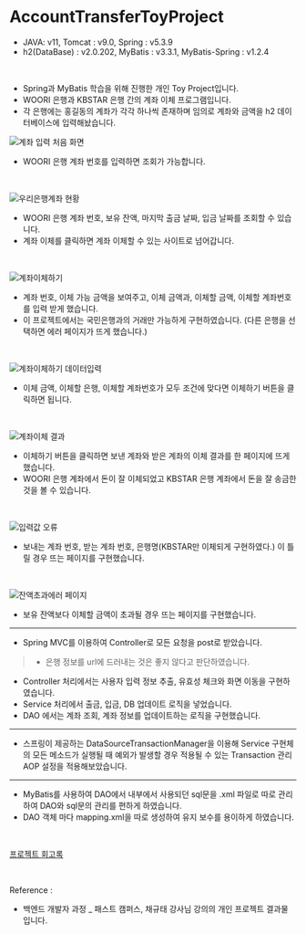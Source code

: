 
# AccountTransferToyProject

- JAVA: v11, Tomcat : v9.0, Spring : v5.3.9
- h2(DataBase) : v2.0.202, MyBatis : v3.3.1, MyBatis-Spring : v1.2.4

<br>

- Spring과 MyBatis 학습을 위해 진행한 개인 Toy Project입니다. 
- WOORI 은행과 KBSTAR 은행 간의 계좌 이체 프로그램입니다. 
- 각 은행에는 홍길동의 계좌가 각각 하나씩 존재하며 임의로 계좌와 금액을 h2 데이터베이스에 입력해놨습니다. 

![계좌 입력 처음 화면](https://user-images.githubusercontent.com/88040158/175468407-074b196b-794c-48ff-96a7-c618162bed10.png)

- WOORI 은행 계좌 번호를 입력하면 조회가 가능합니다. 

<br>

![우리은행계좌 현황](https://user-images.githubusercontent.com/88040158/175468419-1ac0fe48-0ad6-4b54-86f7-414b0d176413.png)

- WOORI 은행 계좌 번호, 보유 잔액, 마지막 출금 날짜, 입금 날짜를 조회할 수 있습니다. 
- 계좌 이체를 클릭하면 계좌 이체할 수 있는 사이트로 넘어갑니다.

<br>

![계좌이체하기](https://user-images.githubusercontent.com/88040158/175468417-0b4e6582-c317-4ea5-8c68-639cc2a51f56.png)

- 계좌 번호, 이체 가능 금액을 보여주고, 이체 금액과, 이체할 금액, 이체할 계좌번호를 입력 받게 했습니다. 
- 이 프로젝트에서는 국민은행과의 거래만 가능하게 구현하였습니다. (다른 은행을 선택하면 에러 페이지가 뜨게 했습니다.)

<br>

![계좌이체하기 데이터입력](https://user-images.githubusercontent.com/88040158/175468416-16a01aad-4aae-4f17-b8b7-69c598c4d25f.png)

- 이체 금액, 이체할 은행, 이체할 계좌번호가 모두 조건에 맞다면 이체하기  버튼을 클릭하면 됩니다. 

<br>

![계좌이체 결과](https://user-images.githubusercontent.com/88040158/175468411-1d15bbd5-78fe-43fc-a449-93501923da67.png)

- 이체하기 버튼을 클릭하면 보낸 계좌와 받은 계좌의 이체 결과를 한 페이지에 뜨게 했습니다.
- WOORI 은행 계좌에서 돈이 잘 이체되었고 KBSTAR 은행 계좌에서 돈을 잘 송금한 것을 볼 수 있습니다. 

<br>

![입력값 오류](https://user-images.githubusercontent.com/88040158/175468420-16473164-69df-4e86-ad58-139b1a4938c5.png)

- 보내는 계좌 번호, 받는 계좌 번호, 은행명(KBSTAR만 이체되게 구현하였다.) 이 틀릴 경우 뜨는 페이지를 구현했습니다. 

<br>

![잔액초과에러 페이지](https://user-images.githubusercontent.com/88040158/175468424-6903f24a-3d7d-4111-b4b3-1fd04a157cf3.png)

- 보유 잔액보다 이체할 금액이 초과될 경우 뜨는 페이지를 구현했습니다. 

<hr>

- Spring MVC를 이용하여 Controller로 모든 요청을 post로 받았습니다.
> - 은행 정보를 url에 드러내는 것은 좋지 않다고 판단하였습니다.
- Controller 처리에서는 사용자 입력 정보 추출, 유효성 체크와 화면 이동을 구현하였습니다. 
- Service 처리에서 출금, 입금, DB 업데이트 로직을 넣었습니다.  
- DAO 에서는 계좌 조회, 계좌 정보를 업데이트하는 로직을 구현했습니다. 

<hr>

- 스프링이 제공하는  DataSourceTransactionManager을 이용해 Service 구현체의 모든 메소드가 실행될 때 예외가 발생할 경우 적용될 수 있는 Transaction 관리 AOP 설정을 적용해보았습니다.

<hr>

- MyBatis를 사용하여 DAO에서 내부에서 사용되던 sql문을 .xml 파일로 따로 관리하여 DAO와 sql문의 관리를 편하게 하였습니다. 
- DAO 객체 마다 mapping.xml을 따로 생성하여 유지 보수를 용이하게 하였습니다. 

<br>

[프로젝트 회고록](https://ddungi.github.io/project/2022/06/27/accountTransfer/)

<br>

Reference :

- 백엔드 개발자 과정 _ 패스트 캠퍼스, 채규태 강사님 강의의 개인 프로젝트 결과물 입니다. 
